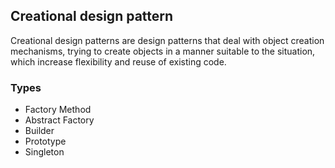 ## Creational design pattern

Creational design patterns are design patterns that deal with object creation mechanisms, trying to create objects in a manner suitable to the situation, which increase flexibility and reuse of existing code.

### Types
- Factory Method
- Abstract Factory
- Builder
- Prototype
- Singleton